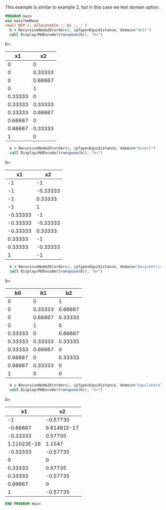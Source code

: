 This example is similar to example 2, but in this case we test domain option.

```fortran
PROGRAM main
use easifemBase
real( DFP ), allocatable :: b( :, : )
  b = RecursiveNode2D(order=3, ipType=Equidistance, domain="Unit")
  call Display(MdEncode(transpose(b)), "b=")
```

b=

| x1      | x2      |
|---------|---------|
| 0       | 0       |
| 0       | 0.33333 |
| 0       | 0.66667 |
| 0       | 1       |
| 0.33333 | 0       |
| 0.33333 | 0.33333 |
| 0.33333 | 0.66667 |
| 0.66667 | 0       |
| 0.66667 | 0.33333 |
| 1       | 0       |

```fortran
  b = RecursiveNode2D(order=3, ipType=Equidistance, domain="biunit")
  call Display(MdEncode(transpose(b)), "b=")
```

b=

| x1       | x2       |
|----------|----------|
| -1       | -1       |
| -1       | -0.33333 |
| -1       | 0.33333  |
| -1       | 1        |
| -0.33333 | -1       |
| -0.33333 | -0.33333 |
| -0.33333 | 0.33333  |
| 0.33333  | -1       |
| 0.33333  | -0.33333 |
| 1        | -1       |

```fortran
  b = RecursiveNode2D(order=3, ipType=Equidistance, domain="barycentric")
  call Display(MdEncode(transpose(b)), "b=")
```

b=

| b0      | b1      | b2      |
|---------|---------|---------|
| 0       | 0       | 1       |
| 0       | 0.33333 | 0.66667 |
| 0       | 0.66667 | 0.33333 |
| 0       | 1       | 0       |
| 0.33333 | 0       | 0.66667 |
| 0.33333 | 0.33333 | 0.33333 |
| 0.33333 | 0.66667 | 0       |
| 0.66667 | 0       | 0.33333 |
| 0.66667 | 0.33333 | 0       |
| 1       | 0       | 0       |

```fortran
  b = RecursiveNode2D(order=3, ipType=Equidistance, domain="Equilateral")
  call Display(MdEncode(transpose(b)), "b=")
```

b=

|     x1      |      x2     |
|-------------|-------------|
| -1          | -0.57735    |
| -0.66667    | 9.61481E-17 |
| -0.33333    | 0.57735     |
| 1.11022E-16 | 1.1547      |
| -0.33333    | -0.57735    |
| 0           | 0           |
| 0.33333     | 0.57735     |
| 0.33333     | -0.57735    |
| 0.66667     | 0           |
| 1           | -0.57735    |

```fortran
END PROGRAM main
```
